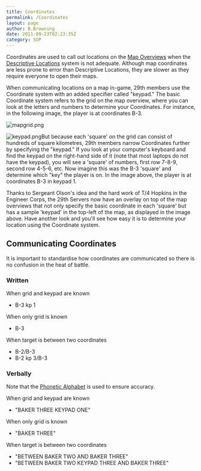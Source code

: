 ```yaml
---
title: Coordinates
permalink: /Coordinates
layout: page
author: B.Browning
date: 2011-09-23T02:23:35Z
category: SOP
---
```

Coordinates are used to call out locations on the [Map
Overviews](Map_Overviews "wikilink") when the [Descriptive
Locations](Descriptive_Locations "wikilink") system is not adequate.
Although map coordinates are less prone to error than Descriptive
Locations, they are slower as they require everyone to open their maps.

When communicating locations on a map in-game, 29th members use the
Coordinate system with an added specifier called "keypad." The basic
Coordinate system refers to the grid on the map overview, where you can
look at the letters and numbers to determine your Coordinates. For
instance, in the following image, the player is at coordinates B-3.

![mapgrid.png](mapgrid.png "mapgrid.png")

![keypad.png](keypad.png "keypad.png")But because each 'square' on the
grid can consist of hundreds of square kilometres, 29th members narrow
Coordinates further by specifying the "keypad." If you look at your
computer's keyboard and find the keypad on the right-hand side of it
(note that most laptops do not have the keypad), you will see a 'square'
of numbers, first row 7-8-9, second row 4-5-6, etc. Now imagine this was
the B-3 'square' and determine which "key" the player is on. In the
image above, the player is at coordinates B-3 in keypad 1.

Thanks to Sergeant Olson's idea and the hard work of T/4 Hopkins in the
Engineer Corps, the 29th Servers now have an overlay on top of the map
overviews that not only specify the basic coordinate in each 'square'
but has a sample 'keypad' in the top-left of the map, as displayed in
the image above. Have another look and you'll see how easy it is to
determine your location using the Coordinate system.

## Communicating Coordinates

It is important to standardise how coordinates are communicated so there
is no confusion in the heat of battle.

### Written

When grid and keypad are known

  - B-3 kp 1

When only grid is known

  - B-3

When target is between two coordinates

  - B-2/B-3
  - B-2 kp 3/B-3

### Verbally

Note that the [Phonetic Alphabet](Phonetic_Alphabet "wikilink") is used
to ensure accuracy.

When grid and keypad are known

  - "BAKER THREE KEYPAD ONE"

When only grid is known

  - "BAKER THREE"

When target is between two coordinates

  - "BETWEEN BAKER TWO AND BAKER THREE"
  - "BETWEEN BAKER TWO KEYPAD THREE AND BAKER THREE"

